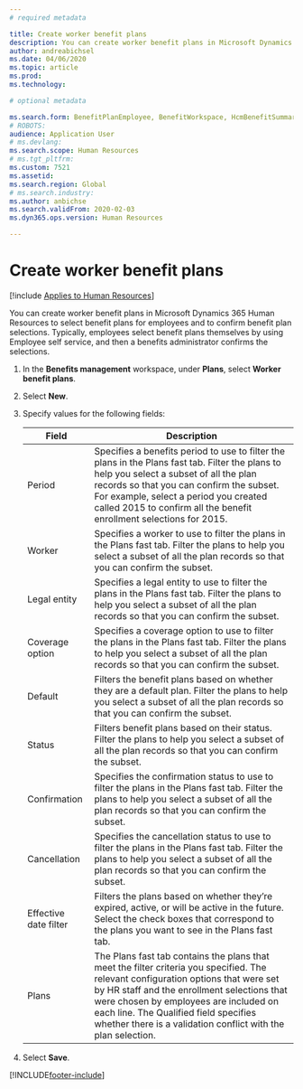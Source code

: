 ```yaml
---
# required metadata

title: Create worker benefit plans
description: You can create worker benefit plans in Microsoft Dynamics 365 Human Resources to select benefit plans for employees and to confirm benefit plan selections.
author: andreabichsel
ms.date: 04/06/2020
ms.topic: article
ms.prod: 
ms.technology: 

# optional metadata

ms.search.form: BenefitPlanEmployee, BenefitWorkspace, HcmBenefitSummaryPart
# ROBOTS: 
audience: Application User
# ms.devlang: 
ms.search.scope: Human Resources
# ms.tgt_pltfrm: 
ms.custom: 7521
ms.assetid: 
ms.search.region: Global
# ms.search.industry: 
ms.author: anbichse
ms.search.validFrom: 2020-02-03
ms.dyn365.ops.version: Human Resources

---
```


# Create worker benefit plans

[!include [Applies to Human Resources](../includes/applies-to-hr.md)]

You can create worker benefit plans in Microsoft Dynamics 365 Human Resources to select benefit plans for employees and to confirm benefit plan selections. Typically, employees select benefit plans themselves by using Employee self service, and then a benefits administrator confirms the selections. 

1. In the **Benefits management** workspace, under **Plans**, select **Worker benefit plans**.

2. Select **New**.

3. Specify values for the following fields:

   | Field | Description |
   | --- | --- |
   | Period | Specifies a benefits period to use to filter the plans in the Plans fast tab. Filter the plans to help you select a subset of all the plan records so that you can confirm the subset. For example, select a period you created called 2015 to confirm all the benefit enrollment selections for 2015. |
   | Worker | Specifies a worker to use to filter the plans in the Plans fast tab. Filter the plans to help you select a subset of all the plan records so that you can confirm the subset. |
   | Legal entity | Specifies a legal entity to use to filter the plans in the Plans fast tab. Filter the plans to help you select a subset of all the plan records so that you can confirm the subset. |
   | Coverage option | Specifies a coverage option to use to filter the plans in the Plans fast tab. Filter the plans to help you select a subset of all the plan records so that you can confirm the subset. |
   | Default | Filters the benefit plans based on whether they are a default plan. Filter the plans to help you select a subset of all the plan records so that you can confirm the subset. |
   | Status | Filters benefit plans based on their status. Filter the plans to help you select a subset of all the plan records so that you can confirm the subset. |
   | Confirmation | Specifies the confirmation status to use to filter the plans in the Plans fast tab. Filter the plans to help you select a subset of all the plan records so that you can confirm the subset. |
   | Cancellation | Specifies the cancellation status to use to filter the plans in the Plans fast tab. Filter the plans to help you select a subset of all the plan records so that you can confirm the subset. |
   | Effective date filter | Filters the plans based on whether they’re expired, active, or will be active in the future. Select the check boxes that correspond to the plans you want to see in the Plans fast tab. |
   | Plans | The Plans fast tab contains the plans that meet the filter criteria you specified. The relevant configuration options that were set by HR staff and the enrollment selections that were chosen by employees are included on each line. The Qualified field specifies whether there is a validation conflict with the plan selection. |

4. Select **Save**.


[!INCLUDE[footer-include](../includes/footer-banner.md)]